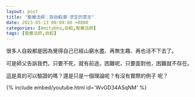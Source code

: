 ```yaml
---
layout: post
title: "聖嚴法師：談自殺潮-求生的意志"
date: 2023-05-13 00:09:00 +0800
categories: [Amitabha,自殺,聖嚴法師]
tags: [聖嚴法師,自殺]
--- 
```


很多人自殺都是因為覺得自己已經山窮水盡、再無生趣、再也活不下去了。      

可是師父告訴我們，只要不死，就有前途。困難呢，只要面對他，困難就不存在。        

這是真的可以驗證的嗎？還是只是一個理論呢？有沒有實際的例子
呢？      


{% include embed/youtube.html id='WvGD34ASqNM' %}
